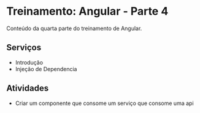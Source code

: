 # Treinamento: Angular - Parte 4
Conteúdo da quarta parte do treinamento de Angular.

## Serviços
- Introdução
- Injeção de Dependencia

## Atividades
- Criar um componente que consome um serviço que consome uma api
 